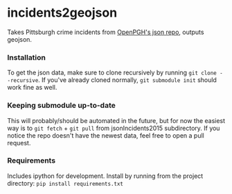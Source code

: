 # incidents2geojson

Takes Pittsburgh crime incidents from [OpenPGH's json repo](https://github.com/openpgh/jsonIncidents2015), outputs geojson. 

### Installation
To get the json data, make sure to clone recursively by running ``` git clone --recursive ```. If you've already cloned normally, ``` git submodule init ``` should work fine as well.

### Keeping submodule up-to-date
This will probably/should be automated in the future, but for now the easiest way is to ``` git fetch ``` + ``` git pull ``` from jsonIncidents2015 subdirectory. If you notice the repo doesn't have the newest data, feel free to open a pull request.

### Requirements
Includes ipython for development. Install by running from the project directory: ``` pip install requirements.txt ```
